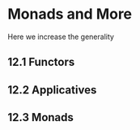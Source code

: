 # Monads and More
Here we increase the generality 
## 12.1 Functors

## 12.2 Applicatives

## 12.3 Monads
